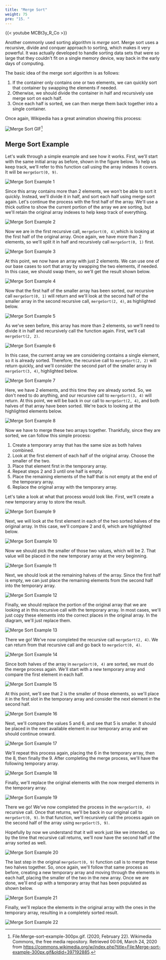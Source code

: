 ```yaml
---
title: "Merge Sort"
weight: 75
pre: "15. "
---
```


{{< youtube MCBt3y_R_Co  >}}

Another commonly used sorting algorithm is _merge sort_. Merge sort uses a recursive, divide and conquer approach to sorting, which makes it very powerful. It was actually developed to handle sorting data sets that were so large that they couldn't fit on a single memory device, way back in the early days of computing. 

The basic idea of the merge sort algorithm is as follows:

1. If the container only contains one or two elements, we can quickly sort that container by swapping the elements if needed. 
1. Otherwise, we should divide the container in half and recursively use merge sort on each half.
1. Once each half is sorted, we can then merge them back together into a single container. 

Once again, Wikipedia has a great animation showing this process:

![Merge Sort GIF](/images/7/7.15.merge.gif)[^1]

[^1]: File:Merge-sort-example-300px.gif. (2020, February 22). Wikimedia Commons, the free media repository. Retrieved 00:06, March 24, 2020 from https://commons.wikimedia.org/w/index.php?title=File:Merge-sort-example-300px.gif&oldid=397192885.

## Merge Sort Example

Let's walk through a simple example and see how it works. First, we'll start with the same initial array as before, shown in the figure below. To help us keep track, we'll refer to this function call using the array indexes it covers. It will be `mergeSort(0, 9)`. 

![Merge Sort Example 1](/images/7/7.15.merge1.png)
 
Since this array contains more than 2 elements, we won't be able to sort it quickly. Instead, we'll divide it in half, and sort each half using merge sort again. Let's continue the process with the first half of the array. We'll use a thick outline to show the current portion of the array we are sorting, but we'll retain the original array indexes to help keep track of everything. 

![Merge Sort Example 2](/images/7/7.15.merge2.png)
 
Now we are in the first recursive call, `mergeSort(0, 4)`,which is looking at the first half of the original array. Once again, we have more than 2 elements, so we'll split it in half and recursively call `mergeSort(0, 1)` first.

![Merge Sort Example 3](/images/7/7.15.merge3.png)
 
At this point, we now have an array with just 2 elements. We can use one of our base cases to sort that array by swapping the two elements, if needed. In this case, we should swap them, so we'll get the result shown below. 
 
![Merge Sort Example 4](/images/7/7.15.merge4.png)

Now that the first half of the smaller array has been sorted, our recursive call `mergeSort(0, 1)` will return and we'll look at the second half of the smaller array in the second recursive call, `mergeSort(2, 4)`, as highlighted below.

![Merge Sort Example 5](/images/7/7.15.merge5.png)
 
As we've seen before, this array has more than 2 elements, so we'll need to divide it in half and recursively call the function again. First, we'll call `mergeSort(2, 2)`.

![Merge Sort Example 6](/images/7/7.15.merge6.png)
 
In this case, the current array we are considering contains a single element, so it is already sorted. Therefore, the recursive call to `mergeSort(2, 2)` will return quickly, and we'll consider the second part of the smaller array in `mergeSort(3, 4)`, highlighted below.

![Merge Sort Example 7](/images/7/7.15.merge7.png)
 
Here, we have 2 elements, and this time they are already sorted. So, we don't need to do anything, and our recursive call to `mergeSort(3, 4)` will return. At this point, we will be back in our call to `mergeSort(2, 4)`, and both halves of that array have been sorted. We're back to looking at the highlighted elements below. 

![Merge Sort Example 8](/images/7/7.15.merge8.png)
 
Now we have to merge these two arrays together. Thankfully, since they are sorted, we can follow this simple process:

1. Create a temporary array that has the same size as both halves combined.
1. Look at the first element of each half of the original array. Choose the smaller of the two.
1. Place that element first in the temporary array. 
1. Repeat steps 2 and 3 until one half is empty.
1. Place the remaining elements of the half that is not empty at the end of the temporary array.
1. Replace the original array with the temporary array. 

Let's take a look at what that process would look like. First, we'll create a new temporary array to store the result.

![Merge Sort Example 9](/images/7/7.15.merge9.png)
 
Next, we will look at the first element in each of the two sorted halves of the original array. In this case, we'll compare 2 and 6, which are highlighted below.

![Merge Sort Example 10](/images/7/7.15.merge10.png)
 
Now we should pick the smaller of those two values, which will be 2. That value will be placed in the new temporary array at the very beginning.

![Merge Sort Example 11](/images/7/7.15.merge11.png)
 
Next, we should look at the remaining halves of the array. Since the first half is empty, we can just place the remaining elements from the second half into the temporary array.

![Merge Sort Example 12](/images/7/7.15.merge12.png)

Finally, we should replace the portion of the original array that we are looking at in this recursive call with the temporary array. In most cases, we'll just copy these elements into the correct places in the original array. In the diagram, we'll just replace them. 

![Merge Sort Example 13](/images/7/7.15.merge13.png)
 
There we go! We've now completed the recursive call `mergeSort(2, 4)`. We can return from that recursive call and go back to `mergeSort(0, 4)`. 

![Merge Sort Example 14](/images/7/7.15.merge14.png)
 
Since both halves of the array in `mergeSort(0, 4)` are sorted, we must do the merge process again.  We'll start with a new temporary array and compare the first element in each half. 

![Merge Sort Example 15](/images/7/7.15.merge15.png)
 
At this point, we'll see that 2 is the smaller of those elements, so we'll place it in the first slot in the temporary array and consider the next element in the second half. 

![Merge Sort Example 16](/images/7/7.15.merge16.png)
 
Next, we'll compare the values 5 and 6, and see that 5 is smaller. It should be placed in the next available element in our temporary array and we should continue onward.

![Merge Sort Example 17](/images/7/7.15.merge17.png)

We'll repeat this process again, placing the 6 in the temporary array, then the 8, then finally the 9.  After completing the merge process, we'll have the following temporary array.

![Merge Sort Example 18](/images/7/7.15.merge18.png)
 
Finally, we'll replace the original elements with the now merged elements in the temporary array.

![Merge Sort Example 19](/images/7/7.15.merge19.png)
 
There we go! We've now completed the process in the `mergeSort(0, 4)` recursive call. Once that returns, we'll be back in our original call to `mergeSort(0, 9)`. In that function, we'll recursively call the process again on the second half of the array using `mergeSort(5, 9)`. 

Hopefully by now we understand that it will work just like we intended, so by the time that recursive call returns, we'll now have the second half of the array sorted as well.

![Merge Sort Example 20](/images/7/7.15.merge20.png)
 
The last step in the original `mergeSort(0, 9)` function call is to merge these two halves together. So, once again, we'll follow that same process as before, creating a new temporary array and moving through the elements in each half, placing the smaller of the two in the new array. Once we are done, we'll end up with a temporary array that has been populated as shown below. 

![Merge Sort Example 21](/images/7/7.15.merge21.png)
 
Finally, we'll replace the elements in the original array with the ones in the temporary array, resulting in a completely sorted result.

![Merge Sort Example 22](/images/7/7.15.merge22.png)
 
